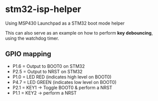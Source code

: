 # stm32-isp-helper

Using MSP430 Launchpad as a STM32 boot mode helper

This can also serve as an example on how to perform **key debouncing**,
using the watchdog timer.

## GPIO mapping

- P1.6 = Output to BOOT0 on STM32
- P2.5 = Output to NRST on STM32
- P1.0 = LED RED (indicates high level on BOOT0)
- P4.7 = LED GREEN (indicates low level on BOOT0)
- P2.1 = KEY1 -> Toggle BOOT0 & perform a NRST
- P1.1 = KEY2 -> perform a NRST
